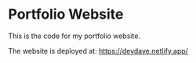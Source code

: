 # Portfolio Website

This is the code for my portfolio website.

The website is deployed at: https://deydave.netlify.app/
